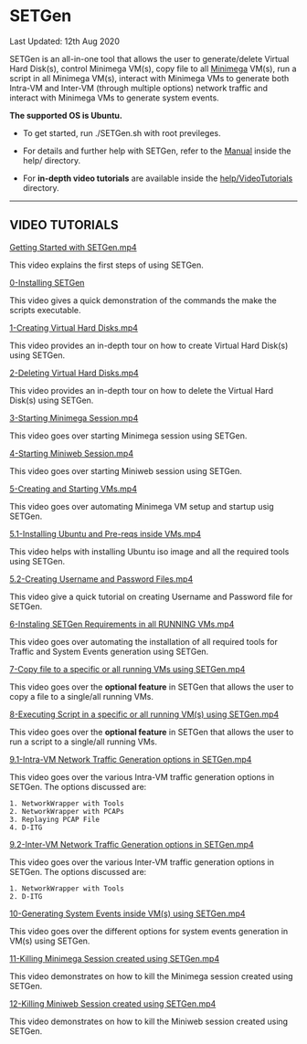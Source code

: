 # SETGen
Last Updated: 12th Aug 2020

SETGen is an all-in-one tool that allows the user to generate/delete Virtual Hard Disk(s), control Minimega VM(s), copy file to all [Minimega](https://github.com/sandia-minimega/minimega) VM(s), run a script in all Minimega VM(s), interact with Minimega VMs to generate both Intra-VM and Inter-VM (through multiple options) network traffic and interact with Minimega VMs to generate system events.

**The supported OS is Ubuntu.**

* To get started, run ./SETGen.sh with root previleges.

* For details and further help with SETGen, refer to the [Manual](help/MANUAL.md) inside the help/ directory.

* For **in-depth video tutorials** are available inside the [help/VideoTutorials](help/VideoTutorials/) directory.
---
**VIDEO TUTORIALS**
---

[Getting Started with SETGen.mp4](help/VideoTutorials/Getting%20Started%20with%20SETGen.mp4)
   
This video explains the first steps of using SETGen. 

[0-Installing SETGen](help/VideoTutorials/0-Installing%20SETGen.mp4)

This video gives a quick demonstration of the commands the make the scripts executable.

[1-Creating Virtual Hard Disks.mp4](help/VideoTutorials/1-Creating%20Virtual%20Hard%20Disks.mp4)

This video provides an in-depth tour on how to create Virtual Hard Disk(s) using SETGen.

[2-Deleting Virtual Hard Disks.mp4](help/VideoTutorials/2-Deleting%20Virtual%20Hard%20Disks.mp4)

This video provides an in-depth tour on how to delete the Virtual Hard Disk(s) using SETGen.

[3-Starting Minimega Session.mp4](help/VideoTutorials/3-Starting%20Minimega%20Session.mp4)

This video goes over starting Minimega session using SETGen.

[4-Starting Miniweb Session.mp4](help/VideoTutorials/4-Starting%20Miniweb%20Session.mp4)

This video goes over starting Miniweb session using SETGen.

[5-Creating and Starting VMs.mp4](help/VideoTutorials/5-Creating%20and%20Starting%20VMs.mp4)

This video goes over automating Minimega VM setup and startup usig SETGen.
   
[5.1-Installing Ubuntu and Pre-reqs inside VMs.mp4](help/VideoTutorials/5.1-Installing%20Ubuntu%20and%20Pre-reqs%20inside%20VMs.mp4)

This video helps with installing Ubuntu iso image and all the required tools using SETGen.

[5.2-Creating Username and Password Files.mp4](help/VideoTutorials/5.2-Creating%20Username%20and%20Password%20Files.mp4)

This video give a quick tutorial on creating Username and Password file for SETGen.

[6-Instaling SETGen Requirements in all RUNNING VMs.mp4](help/VideoTutorials/6-Instaling%20SETGen%20Requirements%20in%20all%20RUNNING%20VMs.mp4)

This video goes over automating the installation of all required tools for Traffic and System Events generation using SETGen.

[7-Copy file to a specific or all running VMs using SETGen.mp4](help/VideoTutorials/7-Copy%20file%20to%20a%20specific%20or%20all%20running%20VMs%20using%20SETGen.mp4)

This video goes over the **optional feature** in SETGen that allows the user to copy a file to a single/all running VMs.

[8-Executing Script in a specific or all running VM(s) using SETGen.mp4](help/VideoTutorials/8-Executing%20Script%20in%20a%20specific%20or%20all%20running%20VM(s)%20using%20SETGen.mp4)

This video goes over the **optional feature** in SETGen that allows the user to run a script to a single/all running VMs.

[9.1-Intra-VM Network Traffic Generation options in SETGen.mp4](help/VideoTutorials/9.1-Intra-VM%20Network%20Traffic%20Generation%20options%20in%20SETGen.mp4)

This video goes over the various Intra-VM traffic generation options in SETGen. The options discussed are:

    1. NetworkWrapper with Tools
    2. NetworkWrapper with PCAPs
    3. Replaying PCAP File
    4. D-ITG

[9.2-Inter-VM Network Traffic Generation options in SETGen.mp4](help/VideoTutorials/9.2-Inter-VM%20Network%20Traffic%20Generation%20options%20in%20SETGen.mp4)

This video goes over the various Inter-VM traffic generation options in SETGen. The options discussed are:

    1. NetworkWrapper with Tools
    2. D-ITG

[10-Generating System Events inside VM(s) using SETGen.mp4](help/VideoTutorials/10-Generating%20System%20Events%20inside%20VM(s)%20using%20SETGen.mp4)

This video goes over the different options for system events generation in VM(s) using SETGen.

[11-Killing Minimega Session created using SETGen.mp4](help/VideoTutorials/11-Killing%20Minimega%20Session%20created%20using%20SETGen.mp4)

This video demonstrates on how to kill the Minimega session created using SETGen. 

[12-Killing Miniweb Session created using SETGen.mp4](help/VideoTutorials/12-Killing%20Miniweb%20Session%20created%20using%20SETGen.mp4)

This video demonstrates on how to kill the Miniweb session created using SETGen. 


